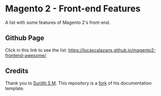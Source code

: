 # Magento 2 - Front-end Features
A list with some features of Magento 2's front-end.

## Github Page
Click in this link to see the list: https://lucascalazans.github.io/magento2-frontend-awesome/

## Credits
Thank you to [Surjith S M](https://github.com/surjithctly). This repository is a [fork](https://github.com/surjithctly/documentation-html-template) of his documentation template.
